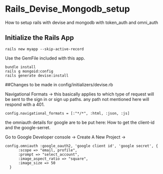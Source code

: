 # Rails_Devise_Mongodb_setup
How to setup rails with devise and mongodb with token_auth and omni_auth

## Initialize the Rails App

```
rails new myapp --skip-active-record
```
Use the GemFile included with this app.

```
bundle install
rails g mongoid:config
rails generate devise:install
```

##Changes to be made in config/initializers/devise.rb

Navigational Formats -> this basically applies to which type of request will be sent to the sign in or sign up paths.
any path not mentioned here will respond with a 401.

```
config.navigational_formats = [:"*/*", :html, :json, :js]
```


the omniauth details for google are to be put here:
How to get the client-id and the google-serret.

Go to Google Developer console ->
Create A New Project ->



```
config.omniauth :google_oauth2, 'google client id', 'google secret', {
      :scope => "email, profile",
      :prompt => "select_account",
      :image_aspect_ratio => "square",
      :image_size => 50
  }
```
